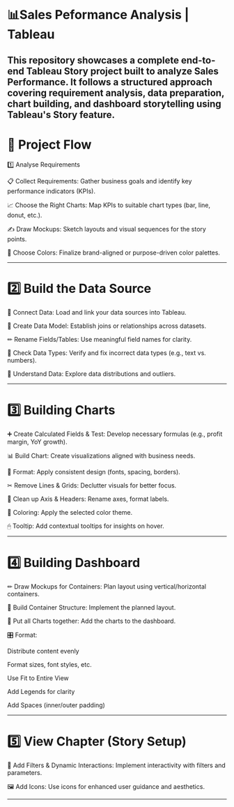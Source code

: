 # 📊Sales Peformance Analysis | Tableau
This repository showcases a complete end-to-end Tableau Story project built to analyze Sales Performance. It follows a structured approach covering requirement analysis, data preparation, chart building, and dashboard storytelling using Tableau's Story feature.
---

# 🧭 Project Flow 

1️⃣ Analyse Requirements

📋 Collect Requirements: Gather business goals and identify key performance indicators (KPIs).

📈 Choose the Right Charts: Map KPIs to suitable chart types (bar, line, donut, etc.).

✍ Draw Mockups: Sketch layouts and visual sequences for the story points.

🎨 Choose Colors: Finalize brand-aligned or purpose-driven color palettes.



---

# 2️⃣ Build the Data Source

🔗 Connect Data: Load and link your data sources into Tableau.

🧩 Create Data Model: Establish joins or relationships across datasets.

✏ Rename Fields/Tables: Use meaningful field names for clarity.

🧪 Check Data Types: Verify and fix incorrect data types (e.g., text vs. numbers).

🧠 Understand Data: Explore data distributions and outliers.



---
# 3️⃣ Building Charts

➕ Create Calculated Fields & Test: Develop necessary formulas (e.g., profit margin, YoY growth).

📊 Build Chart: Create visualizations aligned with business needs.

🎯 Format: Apply consistent design (fonts, spacing, borders).

✂ Remove Lines & Grids: Declutter visuals for better focus.

🧹 Clean up Axis & Headers: Rename axes, format labels.

🎨 Coloring: Apply the selected color theme.

🖱 Tooltip: Add contextual tooltips for insights on hover.



---
# 4️⃣ Building Dashboard

✏ Draw Mockups for Containers: Plan layout using vertical/horizontal containers.

🧱 Build Container Structure: Implement the planned layout.

🧩 Put all Charts together: Add the charts to the dashboard.

🎛 Format:

Distribute content evenly

Format sizes, font styles, etc.

Use Fit to Entire View

Add Legends for clarity

Add Spaces (inner/outer padding)




---
# 5️⃣ View Chapter (Story Setup)

🔄 Add Filters & Dynamic Interactions: Implement interactivity with filters and parameters.

🖼 Add Icons: Use icons for enhanced user guidance and aesthetics.



---
